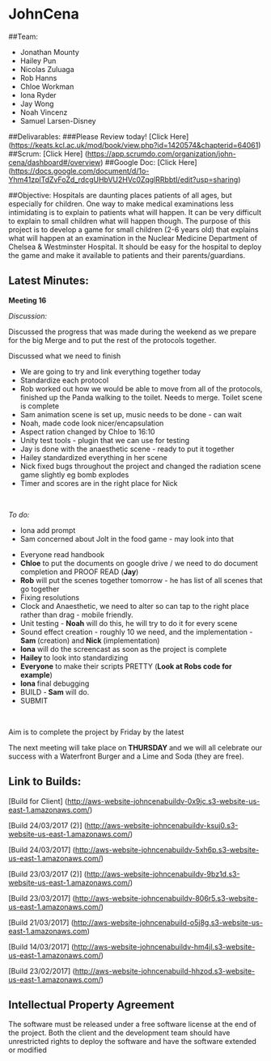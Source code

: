 # JohnCena
##Team:
* Jonathan Mounty 
* Hailey Pun
* Nicolas Zuluaga
* Rob Hanns
* Chloe Workman
* Iona Ryder
* Jay Wong
* Noah Vincenz
* Samuel Larsen-Disney

[logo]: (http://www.chicksinfo.com/wp-content/uploads/2016/09/John-Cena-Family-Pictures-Wife-Siblings-Age-Height-Weight.jpg)

##Delivarables:
###Please Review today! 
[Click Here] (https://keats.kcl.ac.uk/mod/book/view.php?id=1420574&chapterid=64061) 
##Scrum:
[Click Here] (https://app.scrumdo.com/organization/john-cena/dashboard#/overview)
##Google Doc:
[Click Here] (https://docs.google.com/document/d/1o-Yhm41zplTdZvFoZd_rdcgUHbVU2HVc0ZqglRRbbtI/edit?usp=sharing)

##Objective:
Hospitals are daunting places patients of all ages, but especially for children. One way to make medical examinations less intimidating is to explain to patients what will happen. It can be very difficult to explain to small children what will happen though. The purpose of this project is to develop a game for small children (2-6 years old) that explains what will happen at an examination in the Nuclear Medicine Department of Chelsea & Westminster Hospital. It should be easy for the hospital to deploy the game and make it available to patients and their parents/guardians.

## Latest Minutes: 
  <p><p><strong>Meeting 16</strong></p>
<p><em>Discussion:</em></p>
<p>Discussed the progress that was made during the weekend as we prepare for the big Merge and to put the rest of the protocols together.</p>
<p>Discussed what we need to finish</p>
<ul>
<li>We are going to try and link everything together today</li>
<li>Standardize each protocol</li>
<li>Rob worked out how we would be able to move from all of the protocols, finished up the Panda walking to the toilet. Needs to merge. Toilet scene is complete</li>
<li>Sam animation scene is set up, music needs to be done - can wait</li>
<li>Noah, made code look nicer/encapsulation</li>
<li>Aspect ration changed by Chloe to 16:10</li>
<li>Unity test tools - plugin that we can use for testing</li>
<li>Jay is done with the anaesthetic scene - ready to put it together</li>
<li>Hailey standardized everything in her scene</li>
<li>Nick fixed bugs throughout the project and changed the radiation scene game slightly eg bomb explodes</li>
<li>Timer and scores are in the right place for Nick</li>
</ul>
<p>&nbsp;</p>
<p><em>To do:</em></p>
<ul>
<li>Iona add prompt&nbsp;</li>
<li>Sam concerned about Jolt in the food game - may look into that&nbsp;</li>
</ul>
<ul>
<li>Everyone read handbook</li>
<li><strong>Chloe</strong> to put the documents on google drive / we need to do document completion and PROOF READ (<strong>Jay</strong>)&nbsp;</li>
<li><strong>Rob</strong> will put the scenes together tomorrow - he has list of all scenes that go together</li>
<li>Fixing resolutions&nbsp;</li>
<li>Clock and Anaesthetic, we need to alter so can tap to the right place rather than drag - mobile friendly.&nbsp;</li>
<li>Unit testing - <strong>Noah</strong> will do this, he will try to do it for every scene</li>
<li>Sound effect creation - roughly 10 we need, and the implementation - <strong>Sam </strong>(creation)&nbsp;and<strong> Nick </strong>(implementation)</li>
<li><strong>Iona</strong> will do the screencast as soon as the project is complete</li>
<li><strong>Hailey&nbsp;</strong>to look into standardizing</li>
<li><strong>Everyone</strong> to make their scripts PRETTY (<strong>Look at Robs code for example</strong>)</li>
<li><strong>Iona </strong>final debugging</li>
<li>BUILD -<strong> Sam</strong> will do.</li>
<li>SUBMIT</li>
</ul>
<p>&nbsp;</p>
<p>Aim is to complete the project by Friday by the latest</p>
<p>The next meeting will take place on<strong> THURSDAY&nbsp;</strong>and we will all celebrate our success with a Waterfront Burger and a Lime and Soda (they are free).&nbsp;</p></p>

  
## Link to Builds: 
[Build for Client] (http://aws-website-johncenabuildv-0x9jc.s3-website-us-east-1.amazonaws.com/)

[Build 24/03/2017 (2)] (http://aws-website-johncenabuildv-ksuj0.s3-website-us-east-1.amazonaws.com/)

[Build 24/03/2017] (http://aws-website-johncenabuildv-5xh6p.s3-website-us-east-1.amazonaws.com/) 

[Build 23/03/2017 (2)] (http://aws-website-johncenabuildv-9bz1d.s3-website-us-east-1.amazonaws.com/)

[Build 23/03/2017] (http://aws-website-johncenabuildv-806r5.s3-website-us-east-1.amazonaws.com/)

[Build 21/03/2017] (http://aws-website-johncenabuild-o5j8g.s3-website-us-east-1.amazonaws.com)

[Build 14/03/2017] (http://aws-website-johncenabuildv-hm4jl.s3-website-us-east-1.amazonaws.com/)

[Build 23/02/2017] (http://aws-website-johncenabuild-hhzod.s3-website-us-east-1.amazonaws.com/)

## Intellectual Property Agreement
The software must be released under a free software license at the end of the project. Both the client and the development team should have unrestricted rights to deploy the software and have the software extended or modified
